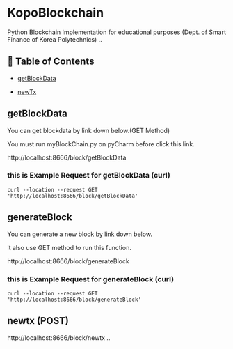 # KopoBlockchain
Python Blockchain Implementation for educational purposes (Dept. of Smart Finance of Korea Polytechnics)
..

## 🚩 Table of Contents

- [getBlockData](#getBlockData)


- [newTx](#newTx-post)







## getBlockData

You can get blockdata by link down below.(GET Method)

You must run myBlockChain.py on pyCharm before click this link.

http://localhost:8666/block/getBlockData

### this is Example Request for getBlockData (curl)
```
curl --location --request GET 'http://localhost:8666/block/getBlockData'
```

## generateBlock

You can generate a new block by link down below.

it also use GET method to run this function.

http://localhost:8666/block/generateBlock

### this is Example Request for generateBlock (curl)
```
curl --location --request GET 'http://localhost:8666/block/generateBlock'
```

## newtx (POST)
http://localhost:8666/block/newtx
..
